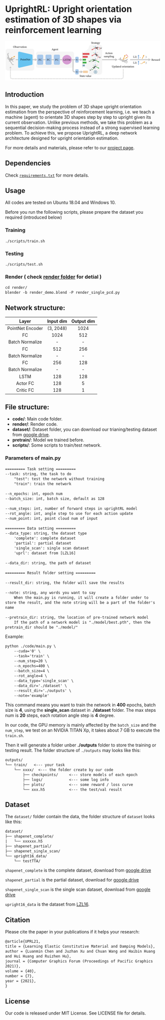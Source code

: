 # UprightRL: Upright orientation estimation of 3D shapes via reinforcement learning

![overview](./pretrain/upright.jpg)

## Introduction

In this paper, we study the problem of 3D shape upright orientation estimation from the perspective of reinforcement learning,
i.e. we teach a machine (agent) to orientate 3D shapes step by step to upright given its current observation. Unlike previous
methods, we take this problem as a sequential decision-making process instead of a strong supervised learning problem. To
achieve this, we propose UprightRL, a deep network architecture designed for upright orientation estimation.

For more details and materials, please refer to our [project page](https://vcc.tech/research/2021/UprightRL).


## Dependencies
Check [`requirements.txt`](./requirements.txt) for more details.


## Usage

All codes are tested on Ubuntu 18.04 and Windows 10. 

Before you run the following scripts, please prepare the dataset you required (introduced below)
### Training
```
./scripts/train.sh
```
### Testing
```
./scripts/test.sh
```
### Render ( check [render folder](./render/README.md) for detial )
```
cd render/
blender -b render_demo.blend -P render_single_pcd.py
```

## Network structure:

Layer | Input dim | Output dim
:-: | :-: | :-:
PointNet Encoder | (3, 2048) | 1024 |
FC | 1024 | 512 |
Batch Normalize | - | - |
FC | 512 | 256 |
Batch Normalize | - | - |
FC | 256 | 128 |
Batch Normalize | - | - |
LSTM | 128 | 128 |
Actor FC | 128 | 5 |
Critic FC | 128 | 1 |

## File structure:

* **code/**: Main code folder.
* **render/**: Render code.
* **dataset/**: Dataset folder, you can download our trianing/testing dataset from [google drive](https://drive.google.com/drive/folders/1QbMgPpWqxfrqKvdx8-i_ZRFbElab7rCe?usp=sharing).
* **pretrain/**: Model we trained before.
* **scripts/**: Some scripts to train/test network.

### Parameters of main.py
    ========= Task setting =========
    --task: string, the task to do
        "test": test the network without training
        "train": train the network

    --n_epochs: int, epoch num
    --batch_size: int, batch size, default as 128

    --num_steps: int, number of forward steps in uprightRL model
    --rot_angle: int, angle step to use for each action update
    --num_point: int, point cloud num of input

    ========= Data setting =========
    --data_type: string, the dataset type
        'complete': complete dataset
        'partial': partial dataset
        'single_scan': single scan dataset
        'uprl': dataset from [LZL16]

    --data_dir: string, the path of dataset

    ========= Result folder setting =========

    --result_dir: string, the folder will save the results

    --note: string, any words you want to say
        When the main.py is running, it will create a folder under to store the result, and the note string will be a part of the folder's name

    --pretrain_dir: string, the location of pre-trained network model
        If the path of a network model is "./model/best.pth", then the pretrain_dir should be "./model/"
    

Example:

    python ./code/main.py \
        --cuda='0' \
        --task='train' \
        --num_step=20 \
        --n_epochs=400 \
        --batch_size=4 \
        --rot_angle=4 \
        --data_type='single_scan' \
        --data_dir='./dataset' \
        --result_dir='./outputs' \
        --note='example'

This command means you want to train the network in **400** epochs, batch size is **4**, using the **single_scan** dataset in **./dataset** folder. The max steps num is **20** steps, each rotation angle step is **4** degree.

In our code, the GPU memory is mainly affected by the `batch_size` and the `num_step`, we test on an NVIDIA TITAN Xp, it takes about 7 GB to execute the `train.sh`.

Then it will generate a folder unber **./outputs** folder to store the training or testing result.
The folder structure of `./outputs` may looks like this:

    outputs/
    └── train/   <--- your task
        └── xxxx/  <--- the folder create by our code
            ├── checkpoints/     <--- store models of each epoch
            ├── logs/            <--- some log info
            ├── plots/           <--- some reward / loss curve
            └── xxx.h5           <--- the test/val result

## Dataset
The `dataset/` folder contain the data, the folder structure of `dataset` looks like this:

    dataset/
    ├── shapenet_complete/
    |   └── xxxxxx.h5
    ├── shapenet_partial/
    ├── shapenet_single_scan/
    └── upright16_data/
        └── testTTA/

`shapenet_complete` is the complete dataset, download from [google drive](https://drive.google.com/file/d/1loWWDxAyAKUZ6Q8KWys9SYYxwD1GR2Ld/view?usp=sharing)

`shapenet_partial` is the partial dataset, download for [google drive](https://drive.google.com/file/d/1FKsL9gS32wgvHROav7jR0QXchKZudKsw/view?usp=sharing)

`shapenet_single_scan` is the single scan dataset, download from [google drive](https://drive.google.com/file/d/1E06efZAo4y0vUFJvpZbTWRisyvHke8Ny/view?usp=sharing)

`upright16_data` is the dataset from [LZL16](https://github.com/zishun/UprightOrientation).

## Citation
Please cite the paper in your publications if it helps your research:
```
@article{UPRL21,
title = {Learning Elastic Constitutive Material and Damping Models},
author = {Luanmin Chen and Juzhan Xu and Chuan Wang and Haibin Huang and Hui Huang and Ruizhen Hu},
journal = {Computer Graphics Forum (Proceedings of Pacific Graphics 2021)},
volume = {40},
number = {7},
year = {2021},
}
```

## License
Our code is released under MIT License. See LICENSE file for details.
